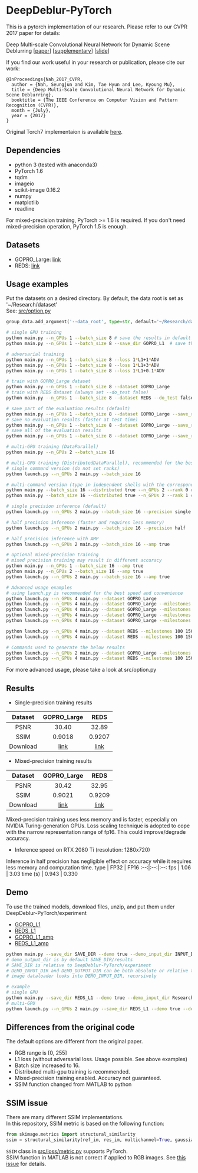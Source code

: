 # DeepDeblur-PyTorch

This is a pytorch implementation of our research. Please refer to our CVPR 2017 paper for details:

Deep Multi-scale Convolutional Neural Network for Dynamic Scene Deblurring
[[paper](http://openaccess.thecvf.com/content_cvpr_2017/papers/Nah_Deep_Multi-Scale_Convolutional_CVPR_2017_paper.pdf)]
[[supplementary](http://openaccess.thecvf.com/content_cvpr_2017/supplemental/Nah_Deep_Multi-Scale_Convolutional_2017_CVPR_supplemental.zip)]
[[slide](https://drive.google.com/file/d/1sj7l2tGgJR-8wTyauvnSDGpiokjOzX_C/view?usp=sharing)]

If you find our work useful in your research or publication, please cite our work:
```
@InProceedings{Nah_2017_CVPR,
  author = {Nah, Seungjun and Kim, Tae Hyun and Lee, Kyoung Mu},
  title = {Deep Multi-Scale Convolutional Neural Network for Dynamic Scene Deblurring},
  booktitle = {The IEEE Conference on Computer Vision and Pattern Recognition (CVPR)},
  month = {July},
  year = {2017}
}
```

Original Torch7 implementaion is available [here](https://github.com/SeungjunNah/DeepDeblur_release).

## Dependencies

* python 3 (tested with anaconda3)
* PyTorch 1.6
* tqdm
* imageio
* scikit-image 0.16.2
* numpy
* matplotlib
* readline

For mixed-precision training, PyTorch >= 1.6 is required. If you don't need mixed-precision operation, PyTorch 1.5 is enough.

## Datasets

* GOPRO_Large: [link](https://seungjunnah.github.io/Datasets/gopro)
* REDS: [link](https://seungjunnah.github.io/Datasets/reds)

## Usage examples

Put the datasets on a desired directory. By default, the data root is set as '~/Research/dataset'  
See: [src/option.py](src/option.py)
```python
group_data.add_argument('--data_root', type=str, default='~/Research/dataset', help='dataset root location')
```

```bash
# single GPU training
python main.py --n_GPUs 1 --batch_size 8 # save the results in default experiment/YYYY-MM-DD_hh-mm-ss
python main.py --n_GPUs 1 --batch_size 8 --save_dir GOPRO_L1  # save the results in experiment/GOPRO_L1

# adversarial training
python main.py --n_GPUs 1 --batch_size 8 --loss 1*L1+1*ADV
python main.py --n_GPUs 1 --batch_size 8 --loss 1*L1+3*ADV
python main.py --n_GPUs 1 --batch_size 8 --loss 1*L1+0.1*ADV

# train with GOPRO_Large dataset
python main.py --n_GPUs 1 --batch_size 8 --dataset GOPRO_Large
# train with REDS dataset (always set --do_test false)
python main.py --n_GPUs 1 --batch_size 8 --dataset REDS --do_test false --milestones 100 150 180 --endEpoch 200

# save part of the evaluation results (default)
python main.py --n_GPUs 1 --batch_size 8 --dataset GOPRO_Large --save_results part
# save no evaluation results (faster at test time)
python main.py --n_GPUs 1 --batch_size 8 --dataset GOPRO_Large --save_results none
# save all of the evaluation results
python main.py --n_GPUs 1 --batch_size 8 --dataset GOPRO_Large --save_results all
```

```bash
# multi-GPU training (DataParallel)
python main.py --n_GPUs 2 --batch_size 16
```

```bash
# multi-GPU training (DistributedDataParallel), recommended for the best speed
# single command version (do not set ranks)
python launch.py --n_GPUs 2 main.py --batch_size 16

# multi-command version (type in independent shells with the corresponding ranks, useful for debugging)
python main.py --batch_size 16 --distributed true --n_GPUs 2 --rank 0 # shell 0
python main.py --batch_size 16 --distributed true --n_GPUs 2 --rank 1 # shell 1
```

```bash
# single precision inference (default)
python launch.py --n_GPUs 2 main.py --batch_size 16 --precision single

# half precision inference (faster and requires less memory)
python launch.py --n_GPUs 2 main.py --batch_size 16 --precision half

# half precision inference with AMP
python launch.py --n_GPUs 2 main.py --batch_size 16 --amp true
```

```bash
# optional mixed-precision training
# mixed precision training may result in different accuracy
python main.py --n_GPUs 1 --batch_size 16 --amp true
python main.py --n_GPUs 2 --batch_size 16 --amp true
python launch.py --n_GPUs 2 main.py --batch_size 16 --amp true
```

```bash
# Advanced usage examples 
# using launch.py is recommended for the best speed and convenience
python launch.py --n_GPUs 4 main.py --dataset GOPRO_Large
python launch.py --n_GPUs 4 main.py --dataset GOPRO_Large --milestones 500 750 900 --endEpoch 1000 --save_results none
python launch.py --n_GPUs 4 main.py --dataset GOPRO_Large --milestones 500 750 900 --endEpoch 1000 --save_results part
python launch.py --n_GPUs 4 main.py --dataset GOPRO_Large --milestones 500 750 900 --endEpoch 1000 --save_results all
python launch.py --n_GPUs 4 main.py --dataset GOPRO_Large --milestones 500 750 900 --endEpoch 1000 --save_results all --amp true

python launch.py --n_GPUs 4 main.py --dataset REDS --milestones 100 150 180 --endEpoch 200 --save_results all --do_test false
python launch.py --n_GPUs 4 main.py --dataset REDS --milestones 100 150 180 --endEpoch 200 --save_results all --do_test false --do_validate false
```

```bash
# Commands used to generate the below results
python launch.py --n_GPUs 2 main.py --dataset GOPRO_Large --milestones 500 750 900 --endEpoch 1000
python launch.py --n_GPUs 4 main.py --dataset REDS --milestones 100 150 180 --endEpoch 200 --do_test false
```

For more advanced usage, please take a look at src/option.py

## Results

* Single-precision training results

Dataset | GOPRO_Large | REDS
:--:|:--:|:--:
PSNR | 30.40 | 32.89
SSIM | 0.9018 | 0.9207
Download | [link](https://drive.google.com/file/d/1-wGC6s2D2ba-PSV60AeHf48HtYd9JkQ4/view?usp=sharing) | [link](https://drive.google.com/file/d/1aSPgVsNcPNqeGPn0Y2uGmgIwaIn5Njkv/view?usp=sharing)

* Mixed-precision training results

Dataset | GOPRO_Large | REDS
:--:|:--:|:--:
PSNR| 30.42 | 32.95
SSIM| 0.9021 | 0.9209
Download | [link](https://drive.google.com/file/d/1TgiiiB-4lwWIIy8c-oSSkIy5g4GvDBKB/view?usp=sharing) | [link](https://drive.google.com/file/d/10hH5vtfGUUpy8jLvIBRCBqRoEhWRO1va/view?usp=sharing)

Mixed-precision training uses less memory and is faster, especially on NVIDIA Turing-generation GPUs.
Loss scaling technique is adopted to cope with the narrow representation range of fp16.
This could improve/degrade accuracy.

* Inference speed on RTX 2080 Ti (resolution: 1280x720)

Inference in half precision has negligible effect on accuracy while it requires less memory and computation time.
type | FP32 | FP16
:--:|:--:|:--:
fps | 1.06 | 3.03
time (s) | 0.943 | 0.330

## Demo

To use the trained models, download files, unzip, and put them under DeepDeblur-PyTorch/experiment
* [GOPRO_L1](https://drive.google.com/file/d/1AfZhyUXEA8_UdZco9EdtpWjTBAb8BbWv/view?usp=sharing)
* [REDS_L1](https://drive.google.com/file/d/1UwFNXnGBz2rCBxhvq2gKt9Uhj5FeEsa4/view?usp=sharing)
* [GOPRO_L1_amp](https://drive.google.com/file/d/1ZcP3l2ZXj-C6yrDge5d3UxcaAKRN725w/view?usp=sharing)
* [REDS_L1_amp](https://drive.google.com/file/d/1do_HOjVFj2AYTX4BbwQ0enELRWtzhW6F/view?usp=sharing)

```bash
python main.py --save_dir SAVE_DIR --demo true --demo_input_dir INPUT_DIR_NAME --demo_output_dir OUTPUT_DIR_NAME
# demo_output_dir is by default SAVE_DIR/results
# SAVE_DIR is relative to DeepDeblur-PyTorch/experiment
# DEMO_INPUT_DIR and DEMO_OUTPUT_DIR can be both absolute or relative to os.getenv("HOME")
# image dataloader looks into DEMO_INPUT_DIR, recursively

# example
# single GPU
python main.py --save_dir REDS_L1 --demo true --demo_input_dir Research/dataset/REDS/test/test_blur
# multi-GPU
python launch.py --n_GPUs 2 main.py --save_dir REDS_L1 --demo true --demo_input_dir Research/dataset/REDS/test/test_blur --demo_output_dir OUTPUT_DIR_NAME

```

## Differences from the original code

The default options are different from the original paper.
* RGB range is [0, 255]
* L1 loss (without adversarial loss. Usage possible. See above examples)
* Batch size increased to 16.
* Distributed multi-gpu training is recommended.
* Mixed-precision training enabled. Accuracy not guaranteed.
* SSIM function changed from MATLAB to python

## SSIM issue

There are many different SSIM implementations.  
In this repository, SSIM metric is based on the following function:
```python
from skimage.metrics import structural_similarity
ssim = structural_similarity(ref_im, res_im, multichannel=True, gaussian_weights=True, use_sample_covariance=False)
```
`SSIM` class in [src/loss/metric.py](src/loss/metric.py) supports PyTorch.  
SSIM function in MATLAB is not correct if applied to RGB images. See [this issue](https://github.com/SeungjunNah/DeepDeblur_release/issues/51) for details.
